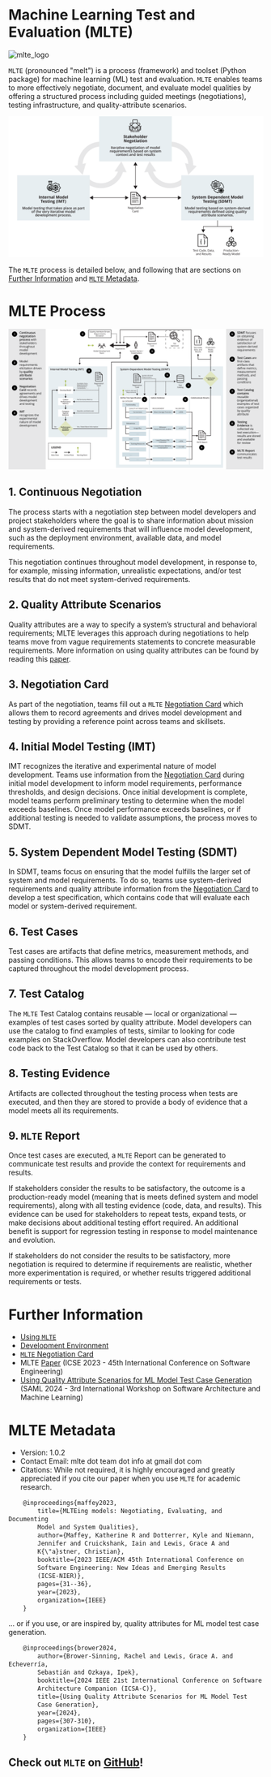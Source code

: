 
# Machine Learning Test and Evaluation (MLTE)

<img src="https://raw.githubusercontent.com/mlte-team/mlte/master/assets/MLTE_Logo_Color.svg" alt="mlte_logo" width="120"/>

`MLTE` (pronounced "melt") is a process (framework) and toolset (Python package) for machine learning (ML) test and evaluation. `MLTE` enables teams to more effectively negotiate, document, and evaluate model qualities by offering a structured process including guided meetings (negotiations), testing infrastructure, and quality-attribute scenarios.

![MLTE Diagram](img/MLTE_Overview_Diagram_Feb_2025.png)

The `MLTE` process is detailed below, and following that are sections on [Further Information](#further-information) and [`MLTE` Metadata](#mlte-metadata).

# MLTE Process
![MLTE Diagram](img/MLTE_Diagram_Feb_2025.png)

## 1. Continuous Negotiation
The process starts with a negotiation step between model developers and project stakeholders where the goal is to share information about mission and system-derived requirements that will influence model development, such as the deployment environment, available data, and model requirements.

This negotiation continues throughout model development, in response to, for example, missing information, unrealistic expectations, and/or test results that do not meet system-derived requirements.

## 2. Quality Attribute Scenarios
Quality attributes are a way to specify a system’s structural and behavioral requirements; MLTE leverages this approach during negotiations to help teams move from vague requirements statements to concrete measurable requirements. More information on using quality attributes can be found by reading this <a href="https://arxiv.org/abs/2406.08575" target="_blank">paper</a>.

## 3. Negotiation Card
As part of the negotiation, teams fill out a `MLTE` [Negotiation Card](negotiation_card.md) which allows them to record agreements and drives model development and testing by providing a reference point across teams and skillsets.

## 4. Initial Model Testing (IMT)
IMT recognizes the iterative and experimental nature of model development. Teams use information from the [Negotiation Card](negotiation_card.md) during initial model development to inform model requirements, performance thresholds, and design decisions. Once initial development is complete, model teams perform preliminary testing to determine when the model exceeds baselines. Once model performance exceeds baselines, or if additional testing is needed to validate assumptions, the process moves to SDMT.

## 5. System Dependent Model Testing (SDMT)
In SDMT, teams focus on ensuring that the model fulfills the larger set of system and model requirements. To do so, teams use system-derived requirements and quality attribute information from the [Negotiation Card](negotiation_card.md) to develop a test specification, which contains code that will evaluate each model or system-derived requirement.

## 6. Test Cases
Test cases are artifacts that define metrics, measurement methods, and passing conditions. This allows teams to encode their requirements to be captured throughout the model development process.

## 7. Test Catalog
The `MLTE` Test Catalog contains reusable — local or organizational — examples of test cases sorted by quality attribute. Model developers can use the catalog to find examples of tests, similar to looking for code examples on StackOverflow. Model developers can also contribute test code back to the Test Catalog so that it can be used by others.

## 8. Testing Evidence
Artifacts are collected throughout the testing process when tests are executed, and then they are stored to provide a body of evidence that a model meets all its requirements. 

## 9. `MLTE` Report
Once test cases are executed, a `MLTE` Report can be generated to communicate test results and provide the context for requirements and results.

If stakeholders consider the results to be satisfactory, the outcome is a production-ready model (meaning that is meets defined system and model requirements), along with all testing evidence (code, data, and results). This evidence can be used for stakeholders to repeat tests, expand tests, or make decisions about additional testing effort required. An additional benefit is support for regression testing in response to model maintenance and evolution.

If stakeholders do not consider the results to be satisfactory, more negotiation is required to determine if requirements are realistic, whether more experimentation is required, or whether results triggered additional requirements or tests.

# Further Information

- [Using `MLTE`](using_mlte.md)
- [Development Environment](development.md)
- [`MLTE` Negotiation Card](negotiation_card.md)
- MLTE <a href="https://arxiv.org/abs/2303.01998" target="_blank">Paper</a> (ICSE 2023 - 45th International Conference on Software Engineering)
- <a href="https://doi.org/10.48550/arXiv.2406.08575" target="_blank">Using Quality Attribute Scenarios for ML Model Test Case Generation</a> (SAML 2024 - 3rd International Workshop on Software Architecture and Machine Learning)

# MLTE Metadata

- Version: 1.0.2
- Contact Email: mlte dot team dot info at gmail dot com
- Citations: While not required, it is highly encouraged and greatly appreciated if you cite our paper when you use `MLTE` for academic research.

```
    @inproceedings{maffey2023,
        title={MLTEing models: Negotiating, Evaluating, and Documenting
        Model and System Qualities},
        author={Maffey, Katherine R and Dotterrer, Kyle and Niemann,
        Jennifer and Cruickshank, Iain and Lewis, Grace A and 
        K{\"a}stner, Christian},
        booktitle={2023 IEEE/ACM 45th International Conference on 
        Software Engineering: New Ideas and Emerging Results 
        (ICSE-NIER)},
        pages={31--36},
        year={2023},
        organization={IEEE}
    }
```

... or if you use, or are inspired by, quality attributes for ML model test case generation.

```
    @inproceedings{brower2024,
        author={Brower-Sinning, Rachel and Lewis, Grace A. and Echeverría,
        Sebastián and Ozkaya, Ipek},
        booktitle={2024 IEEE 21st International Conference on Software
        Architecture Companion (ICSA-C)}, 
        title={Using Quality Attribute Scenarios for ML Model Test 
        Case Generation}, 
        year={2024},
        pages={307-310},
        organization={IEEE}
    }  
```

## Check out `MLTE` on <a href="https://github.com/mlte-team/mlte" target="_blank">GitHub</a>!
